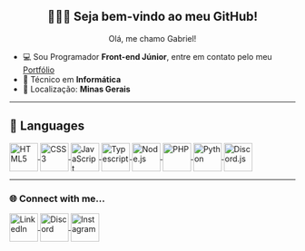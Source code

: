 <h2 align="center">🙋🏽‍♂️ Seja bem-vindo ao meu GitHub!</h2>

<p align="center">Olá, me chamo Gabriel!</p>

- 💻 Sou Programador **Front-end Júnior**, entre em contato pelo meu [Portfólio](https://gabrieldev-theta.vercel.app)
- 📁 Técnico em **Informática**
- 📌 Localização: **Minas Gerais**

---

## 🧠 Languages


  <a href="#" target="_blank">
    <img align="center" alt="HTML5" height="50" src="https://github.com/user-attachments/assets/2fa7d4e6-2c36-4543-8c32-3d56eff8b161" title="HTML5" />
  </a>
  <a href="#" target="_blank">
    <img align="center" alt="CSS3" height="50" src="https://github.com/user-attachments/assets/158f6114-61b3-4ff2-8753-b429ce3402a0" title="CSS3" />
  </a>
  <a href="#" target="_blank">
    <img align="center" alt="JavaScript" height="50" src="https://github.com/user-attachments/assets/729eaa3e-76f5-4f5f-a073-1e649915d677" title="JavaScript"/>
  </a>
  <a href="#" target="_blank">
    <img align="center" alt="Typescript" height="50" src="https://cdn.jsdelivr.net/gh/devicons/devicon@latest/icons/typescript/typescript-original.svg" title="Typescript"/>
  </a>
  <a href="#" target="_blank">
    <img align="center" alt="Node.js" height="50" src="https://cdn.jsdelivr.net/gh/devicons/devicon@latest/icons/nodejs/nodejs-original.svg" title="Node.js"/>
  </a>
  <a href="#" target="_blank">
    <img align="center" alt="PHP" height="50" src="https://cdn.jsdelivr.net/gh/devicons/devicon@latest/icons/php/php-original.svg" title="PHP"/>
  </a>
  <a href="#" target="_blank">
    <img align="center" alt="Python" height="50" src="https://cdn.jsdelivr.net/gh/devicons/devicon@latest/icons/python/python-original.svg" title="Python"/>
  </a>
  <a href="#" target="_blank">
    <img align="center" alt="Discord.js" height="50" src="https://github.com/user-attachments/assets/c85f7de4-1469-4dfa-a463-d24d7eae9f83" title="Discord.js"/>
  </a>



---

<h3 >🌐 Connect with me...</h3>

<div>
  <a href="https://www.linkedin.com/in/gabrielugoline" target="_blank">
    <img align="center" alt="LinkedIn" height="50" src="https://github.com/user-attachments/assets/dc3231de-2a87-4d3e-9fe1-38e264b21018" />
  </a>
  <a href="https://discord.gg/gatedev" target="_blank">
    <img align="center" alt="Discord" height="50" src="https://github.com/user-attachments/assets/c85f7de4-1469-4dfa-a463-d24d7eae9f83" />
  </a>
  <a href="https://www.instagram.com/gabrielugoline1/" target="_blank">
    <img align="center" alt="Instagram" height="50" src="https://github.com/user-attachments/assets/dbced11f-244a-490c-a7a4-87a4b8621ae0" />
  </a>
</div>
